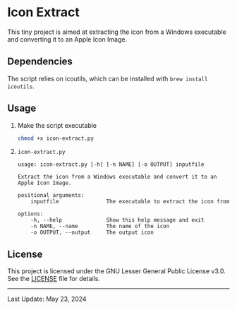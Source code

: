 # Icon Extract

This tiny project is aimed at extracting the icon from a Windows executable and converting it to an Apple Icon Image.

## Dependencies

The script relies on icoutils, which can be installed with `brew install icoutils`.

## Usage

1. Make the script executable

	```bash
	chmod +x icon-extract.py
	```

2. `icon-extract.py`

	```
	usage: icon-extract.py [-h] [-n NAME] [-o OUTPUT] inputfile

	Extract the icon from a Windows executable and convert it to an Apple Icon Image.

	positional arguments:
		inputfile				The executable to extract the icon from

	options:
		-h, --help            	Show this help message and exit
		-n NAME, --name			The name of the icon
		-o OUTPUT, --output		The output icon								
	```

## License

This project is licensed under the GNU Lesser General Public License v3.0. See the [LICENSE](LICENSE.md) file for details.

---

Last Update: May 23, 2024


